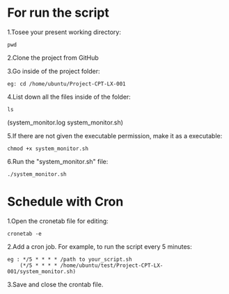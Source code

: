 For run the script
==================
1.Tosee your present working directory: 

    pwd

2.Clone the project from GitHub

3.Go inside of the project folder:

    eg: cd /home/ubuntu/Project-CPT-LX-001

4.List down all the files inside of the folder:

    ls
(system_monitor.log    system_monitor.sh)

5.If there are not given the executable permission, make it as a executable:

    chmod +x system_monitor.sh

6.Run the "system_monitor.sh" file:

    ./system_monitor.sh

Schedule with Cron
===================

1.Open the cronetab file for editing:

    cronetab -e

2.Add a cron job. For example, to run the script every 5 minutes:

    eg : */5 * * * * /path to your_script.sh
        (*/5 * * * * /home/ubuntu/test/Project-CPT-LX-001/system_monitor.sh)

3.Save and close the crontab file.
